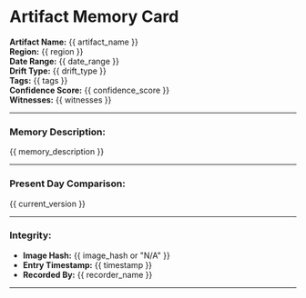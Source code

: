 #  Artifact Memory Card

**Artifact Name:** {{ artifact_name }}  
**Region:** {{ region }}  
**Date Range:** {{ date_range }}  
**Drift Type:** {{ drift_type }}  
**Tags:** {{ tags }}  
**Confidence Score:** {{ confidence_score }}  
**Witnesses:** {{ witnesses }}

---

###  Memory Description:

{{ memory_description }}

---

###  Present Day Comparison:

{{ current_version }}

---

###  Integrity:

- **Image Hash:** {{ image_hash or "N/A" }}  
- **Entry Timestamp:** {{ timestamp }}  
- **Recorded By:** {{ recorder_name }}

---
